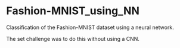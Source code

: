 # Fashion-MNIST_using_NN
Classification of the Fashion-MNIST dataset using a neural network.

The set challenge was to do this without using a CNN. 
